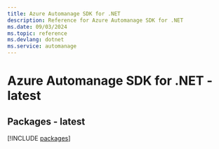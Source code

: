 ```yaml
---
title: Azure Automanage SDK for .NET
description: Reference for Azure Automanage SDK for .NET
ms.date: 09/03/2024
ms.topic: reference
ms.devlang: dotnet
ms.service: automanage
---
```

# Azure Automanage SDK for .NET - latest
## Packages - latest
[!INCLUDE [packages](automanage-index.md)]